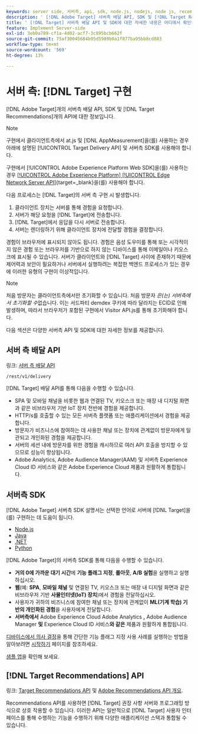 ```yaml
---
keywords: server side, 서버측, api, sdk, node.js, nodejs, node js, recommendations api, api, api, server side1
description: ' [!DNL Adobe Target] 서버측 배달 API, SDK 및 [!DNL Target Recommendations] API에 대해 알아봅니다.'
title: ' [!DNL Target] 서버측 배달 API 및 SDK에 대한 자세한 내용은 어디에서 확인할 수 있습니까?'
feature: Implement Server-side
exl-id: 3eb0a789-cf1a-4d02-acf7-3c895bcb662f
source-git-commit: 75af30045684b95d5989b0a1f877ba95bb8cd883
workflow-type: tm+mt
source-wordcount: '569'
ht-degree: 13%

---
```


# 서버 측: [!DNL Target] 구현

[!DNL Adobe Target]개의 서버측 배달 API, SDK 및 [!DNL Target Recommendations]개의 API에 대한 정보입니다.

>[!NOTE]
>
>구현에서 클라이언트측에서 at.js 및 [!DNL AppMeasurement]을(를) 사용하는 경우 아래에 설명된 [!UICONTROL Target Delivery API] 및 서버측 SDK를 사용해야 합니다.
>
>구현에서 [!UICONTROL Adobe Experience Platform Web SDK]을(를) 사용하는 경우 [[!UICONTROL Adobe Experience Platform] [!UICONTROL Edge Network Server API]](https://experienceleague.adobe.com/ko/docs/experience-platform/edge-network-server-api/overview){target=_blank}을(를) 사용해야 합니다.

다음 프로세스는 [!DNL Target]의 서버 측 구현 시 발생합니다.

1. 클라이언트 장치는 서버를 통해 경험을 요청합니다.
1. 서버가 해당 요청을 [!DNL Target]에 전송합니다.
1. [!DNL Target]에서 응답을 다시 서버로 전송합니다.
1. 서버는 렌더링하기 위해 클라이언트 장치에 전달할 경험을 결정합니다.

경험이 브라우저에 표시되지 않아도 됩니다. 경험은 음성 도우미를 통해 또는 시각적이지 않은 경험 또는 브라우저를 기반으로 하지 않는 디바이스를 통해 이메일이나 키오스크에 표시될 수 있습니다. 서버가 클라이언트와 [!DNL Target] 사이에 존재하기 때문에 제어력과 보안이 필요하거나 서버에서 실행하려는 복잡한 백엔드 프로세스가 있는 경우에 이러한 유형의 구현이 이상적입니다.

>[!NOTE]
>
>처음 방문자는 클라이언트측에서만 초기화할 수 있습니다. 처음 방문자 *은(는) 서버측에서 초기화할 수*&#x200B;없습니다. 이는 서드파티 demdex 쿠키에 따라 달라지는 ECID로 인해 발생하며, 따라서 브라우저가 포함된 구현에서 Visitor API.js를 통해 초기화해야 합니다.

다음 섹션은 다양한 서버측 API 및 SDK에 대한 자세한 정보를 제공합니다.

## 서버 측 배달 API

링크: [서버 측 배달 API](/help/dev/implement/delivery-api/overview.md)

`/rest/v1/delivery`

[!DNL Target] 배달 API를 통해 다음을 수행할 수 있습니다.

* SPA 및 모바일 채널을 비롯한 웹과 연결된 TV, 키오스크 또는 매장 내 디지털 화면과 같은 비브라우저 기반 IoT 장치 전반에 경험을 제공합니다.
* HTTP/s를 호출할 수 있는 모든 서버측 플랫폼 또는 애플리케이션에서 경험을 제공합니다.
* 방문자가 비즈니스에 참여하는 데 사용한 채널 또는 장치에 관계없이 방문자에게 일관되고 개인화된 경험을 제공합니다.
* 서버의 세션 내에 방문자를 위한 경험을 캐시하므로 여러 API 호출을 방지할 수 있으므로 성능이 향상됩니다.
* Adobe Analytics, Adobe Audience Manager(AAM) 및 서버측 Experience Cloud ID 서비스와 같은 Adobe Experience Cloud 제품과 원활하게 통합됩니다.

## 서버측 SDK

[!DNL Adobe Target] 서버측 SDK 설명서는 선택한 언어로 서버에 [!DNL Target]을(를) 구현하는 데 도움이 됩니다.

* [Node.js](node-js/overview.md)
* [Java](java/overview.md)
* [.NET](net/overview.md)
* [Python](python/overview.md)

[!DNL Adobe Target]의 서버측 SDK를 통해 다음을 수행할 수 있습니다.

* **거의 0에 가까운 대기 시간**&#x200B;에 **기능 플래그 지정**, **롤아웃**, **A/B 실험**&#x200B;을 실행하고 실행하십시오.
* **웹**(예: **SPA**, **모바일 채널** 및 연결된 TV, 키오스크 또는 매장 내 디지털 화면과 같은 비브라우저 기반 **사물인터넷(IoT) 장치**)에서 경험을 전달하십시오.
* 사용자가 귀하의 비즈니스에 참여한 채널 또는 장치에 관계없이 **ML(기계 학습) 기반의 개인화된 경험**&#x200B;을 사용자에게 전달합니다.
* **서버측에서** Adobe Experience Cloud Adobe Analytics **,** Adobe Audience Manager **및** Experience Cloud ID 서비스&#x200B;**와 같은** 제품과 원활하게 통합됩니다.

[디바이스에서 의사 결정](sdk-guides/on-device-decisioning/overview.md)을 통해 간단한 기능 플래그 지정 사용 사례를 실행하는 방법을 알아보려면 [시작하기](sdk-guides/getting-started/getting-started.md) 페이지를 참조하세요.

[샘플 앱](sdk-guides/sample-apps/sample-apps.md)을 확인해 보세요.

## [!DNL Target Recommendations] API

링크: [Target Recommendations API](https://developers.adobetarget.com/api/recommendations) 및 [Adobe Recommendations API 개요](../../before-administer/recs-api/overview.md).

Recommendations API를 사용하면 [!DNL Target] 권장 사항 서버와 프로그래밍 방식으로 상호 작용할 수 있습니다. 이러한 API는 일반적으로 [!DNL Target] 사용자 인터페이스를 통해 수행하는 기능을 수행하기 위해 다양한 애플리케이션 스택과 통합될 수 있습니다.
